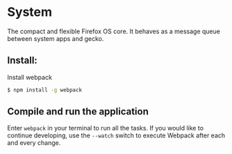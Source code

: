 # System

The compact and flexible Firefox OS core. It behaves as a message queue between system apps and gecko.

## Install:

Install webpack

```sh
$ npm install -g webpack
```

## Compile and run the application

Enter `webpack` in your terminal to run all the tasks.
If you would like to continue developing, use the `--watch` switch to execute Webpack after each and every change.